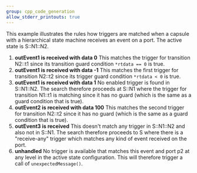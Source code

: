 ```yaml
---
group: cpp_code_generation
allow_stderr_printouts: true
---
```

This example illustrates the rules how triggers are matched when a capsule with a hierarchical state machine receives an event on a port. The active state is S::N1::N2.
1. **outEvent1 is received with data 0** This matches the trigger for transition N2::t1 since its transition guard condition `*rtdata == 0` is true.
2. **outEvent1 is received with data -1** This matches the first trigger for transition N2::t2 since its trigger guard condition `*rtdata < 0` is true.
3. **outEvent1 is received with data 1** No enabled trigger is found in S::N1::N2. The search therefore proceeds at S::N1 where the trigger for transition N1::t1 is matching since it has no guard (which is the same as a guard condition that is true).
4. **outEvent2 is received with data 100** This matches the second trigger for transition N2::t2 since it has no guard (which is the same as a guard condition that is true).
5. **outEvent3 is received** This doesn't match any trigger in S::N1::N2 and also not in S::N1. The search therefore proceeds to S where there is a "receive-any" trigger which matches any kind of event received on the port.
6. **unhandled** No trigger is available that matches this event and port p2 at any level in the active state configuration. This will therefore trigger a call of `unexpectedMessage()`.
